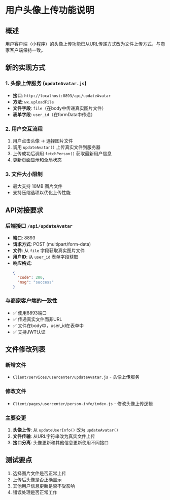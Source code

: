# 用户头像上传功能说明

## 概述
用户客户端（小程序）的头像上传功能已从URL传递方式改为文件上传方式，与商家客户端保持一致。

## 新的实现方式

### 1. 头像上传服务 (`updateAvatar.js`)
- **接口**: `http://localhost:8893/api/updateAvatar`
- **方法**: `wx.uploadFile`
- **文件字段**: `file`（在body中传递真实图片文件）
- **表单字段**: `user_id`（在formData中传递）

### 2. 用户交互流程
1. 用户点击头像 → 选择图片文件
2. 调用 `updateAvatar()` 上传真实文件到服务器
3. 上传成功后调用 `fetchPerson()` 获取最新用户信息
4. 更新页面显示和全局状态

### 3. 文件大小限制
- 最大支持 10MB 图片文件
- 支持压缩选项以优化上传性能

## API对接要求

### 后端接口 `/api/updateAvatar`
- **端口**: 8893
- **请求方式**: POST (multipart/form-data)
- **文件**: 从 `file` 字段获取真实图片文件
- **用户ID**: 从 `user_id` 表单字段获取
- **响应格式**: 
  ```json
  {
    "code": 200,
    "msg": "success"
  }
  ```

### 与商家客户端的一致性
- ✅ 使用8893端口
- ✅ 传递真实文件而非URL
- ✅ 文件在body中，user_id在表单中
- ✅ 支持JWT认证

## 文件修改列表

### 新增文件
- `Client/services/usercenter/updateAvatar.js` - 头像上传服务

### 修改文件
- `Client/pages/usercenter/person-info/index.js` - 修改头像上传逻辑

### 主要变更
1. **头像上传**: 从 `updateUserInfo()` 改为 `updateAvatar()`
2. **文件传输**: 从URL字符串改为真实文件上传
3. **接口分离**: 头像更新和其他信息更新使用不同接口

## 测试要点
1. 选择图片文件是否正常上传
2. 上传后头像是否正确显示
3. 其他用户信息更新是否不受影响
4. 错误处理是否正常工作 
